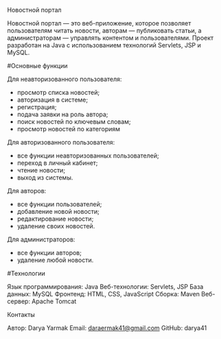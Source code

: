 Новостной портал

Новостной портал — это веб-приложение, которое позволяет пользователям читать новости, авторам — публиковать статьи, а администраторам — управлять контентом и пользователями. Проект разработан на Java с использованием технологий Servlets, JSP и MySQL.

#Основные функции

  Для неавторизованного пользователя:
  - просмотр списка новостей;
  - авторизация в системе;
  - регистрация;
  - подача заявки на роль автора;
  - поиск новостей по ключевым словам;
  - просмотр новостей по категориям

  Для авторизованного пользователя:
  - все функции неавторизованных пользователей;
  - переход в личный кабинет;
  - чтение новости;
  - выход из системы.

  Для авторов:
  - все функции пользователей;
  - добавление новой новости;
  - редактирование новости;
  - удаление своих новостей.

  Для администраторов:
  - все функции авторов;
  - удаление любой новости.


#Технологии

Язык программирования: Java
Веб-технологии: Servlets, JSP
База данных: MySQL
Фронтенд: HTML, CSS, JavaScript
Сборка: Maven
Веб-сервер: Apache Tomcat


Контакты

Автор: Darya Yarmak
Email: daraermak41@gmail.com
GitHub: darya41  
